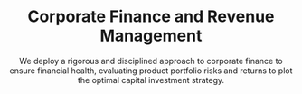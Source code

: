 ---
layout: service
order: 2
title: "Corporate Finance and Revenue Management"
subtitle: "We deploy a rigorous and disciplined approach to corporate finance to ensure financial health, evaluating product portfolio risks and returns to plot the optimal capital investment strategy."
intro: "SLKone’s unique approach to corporate finance connects operational insight with financial expertise, ensuring every dollar invested drives measurable growth. By focusing on high-impact areas like product portfolios and capital investment, we secure your organization’s long-term financial strength and competitive advantage."
approach: "We employ a data-driven methodology to assess your current financial performance, identify opportunities for improvement, and implement strategies tailored to your unique business needs. Our approach integrates best practices with innovative financial management techniques to ensure sustained financial excellence."
blurb-intro: "Transform your financial strategy with SLKone's expert guidance and innovative solutions."
impact_title: "Our Impact"
impact_intro: "Our Corporate Finance & Revenue Management services deliver significant results, including:"
impact:
  - "20-25% increase in EBITDA margins"
  - "15-20% reduction in working capital requirements"
  - "10-15% growth in revenue through strategic pricing"
  - "Improved forecast accuracy by 30%"
  - "Enhanced financial compliance and risk management"
impact_conclusion: "Clients benefit from improved financial stability, optimized revenue streams, and sustainable growth, positioning their businesses for long-term success and enhanced market competitiveness."
why_choose:
  - "Financial Expertise: In-depth knowledge of financial management and optimization."
  - "Customized Strategies: Tailored solutions to meet your specific financial goals."
  - "Proven Methodologies: Utilization of industry-leading financial practices."
  - "Continuous Improvement: Ongoing support to ensure sustained financial performance."
  - "Data-Driven Insights: Leveraging advanced analytics for informed decision-making."
  - "Cross-Industry Experience: Expertise across multiple sectors for diverse financial challenges."
cta: "Ready to optimize your financial performance? Contact SLKone today to discover how our Corporate Finance & Revenue Management services can drive your business growth."
icon: "fa-chart-line"
color: "mustard"
image: "/assets/images/backgrounds/corp-finance-bg.webp"
---